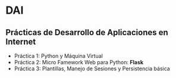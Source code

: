 # DAI
## Prácticas de Desarrollo de Aplicaciones en Internet

* Práctica 1: Python y Máquina Virtual
* Práctica 2: Micro Famework Web para Python: **Flask**
* Práctica 3: Plantillas, Manejo de Sesiones y Persistencia básica
